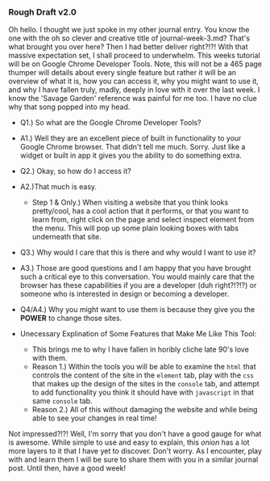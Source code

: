 ### Rough Draft v2.0

Oh hello.  I thought we just spoke in my other journal entry.  You know the one with the oh so clever and creative title of journal-week-3.md?  That's what brought you over here?  Then I had better deliver right?!?!  With that massive expectation set, I shall proceed to underwhelm.  This weeks tutorial will be on Google Chrome Developer Tools.  Note, this will not be a 465 page thumper will details about every single feature but rather it will be an overview of what it is, how you can access it, why you might want to use it, and why I have fallen truly, madly, deeply in love with it over the last week.  I know the 'Savage Garden' reference was painful for me too.  I have no clue why that song popped into my head.

* Q1.)  So what are the Google Chrome Developer Tools?  
* A1.)  Well they are an excellent piece of built in functionality to your Google Chrome browser.  That didn't tell me much.  Sorry.  Just like a widget or built in app it gives you the ability to do something extra. 

* Q2.)  Okay, so how do I access it?  
* A2.)That much is easy.  
  * Step 1 & Only.)  When visiting a website that you think looks pretty/cool, has a cool action that it performs, or that you want to learn from, right click on the page and select inspect element from the menu.  This will pop up some plain looking boxes with tabs underneath that site.  

* Q3.)  Why would I care that this is there and why would I want to use it?  
* A3.)  Those are good questions and I am happy that you have brought such a critical eye to this conversation.  You would mainly care that the browser has these capabilities if you are a developer (duh right?!?!?) or someone who is interested in design or becoming a developer.  

* Q4/A4.)  Why you might want to use them is because they give you the **POWER** to change those sites.  

* Unecessary Explination of Some Features that Make Me Like This Tool:
   * This brings me to why I have fallen in horibly cliche late 90's love with them.
   * Reason 1.)  Within the tools you will be able to examine the `html` that controls the content of the site in the `element` tab, play with the `css` that makes up the design of the sites in the `console` tab, and attempt to add functionality you think it should have with `javascript` in that same `console` tab.  
   * Reason 2.)  All of this without damaging the website and while being able to see your changes in real time!  

Not impressed?!?! Well, I'm sorry that you don't have a good gauge for what is awesome.  While simple to use and easy to explain, this _onion_ has a lot more layers to it that I have yet to discover.  Don't worry.  As I encounter, play with and learn them I will be sure to share them with you in a similar journal post.  Until then, have a good week!
